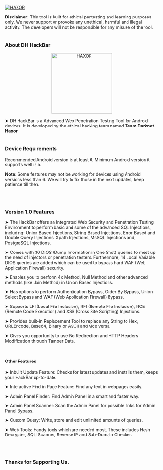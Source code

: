 <p> <a href="#"><img title="HAXOR" src="https://raw.githubusercontent.com/darknethaxor/picture/main/20210130_095536.png"> </a> </p>
<b>Disclaimer:</b> This tool is built for ethical pentesting and learning purposes only. We never support or provoke any unethical, harmful and illegal activity. The developers will not be responsible for any misuse of the tool.
<br>
<br>

### About DH HackBar

<p align="center"> <a href="#"><img title="HAXOR" src="https://1.bp.blogspot.com/-ui9y_7kjZQQ/X65oQ5mMZ4I/AAAAAAAAADA/E7NzB1nhbpQn1J1mNGOX3Zx8WtJSrP5AwCLcBGAsYHQ/s320/20201113_170028.png" height="200" width="200"> </a> </p>
➤ DH HackBar is a Advanced Web Penetration Testing Tool for Android devices. It is developed by the ethical hacking team named <b>Team Darknet Haxor</b>.
<br>
<br>

### Device Requirements

<p>Recommended Android version is at least 6. Minimum Android version it supports well is 5.</p>
<p><b>Note:</b> Some features may not be working for devices using Android versions less than 6. We will try to fix those in the next updates, keep patience till then.</p>
<br>
<br>

### Version 1.0 Features

➤ The HackBar offers an Integrated Web Security and Penetration Testing Environment to perform basic and some of the advanced SQL Injections, including:
Union Based Injections,
String Based Injections,
Error Based and Double Query Injections,
Xpath Injections,
MsSQL Injections and,
PostgreSQL Injections.

➤ Comes with 30 DIOS (Dump Information in One Shot) queries to meet up the need of injectors or penetration testers. Furthermore, 14 Local Variable DIOS queries are added which can be used to bypass hard WAF (Web Application Firewall) security.

➤ Enables you to perform 4x Method, Null Method and other advanced methods (like Join Method) in Union Based Injections.

➤ Has options to perform Authentication Bypass, Order By Bypass, Union Select Bypass and WAF (Web Application Firewall) Bypass.

➤ Supports LFI (Local File Inclusion), RFI (Remote File Inclusion), RCE (Remote Code Execution) and XSS (Cross Site Scripting) Injections.

➤ Provides built-in Replacement Tool to replace any String to Hex, URLEncode, Base64, Binary or ASCII and vice versa.

➤ Gives you opportunity to use No Redirection and HTTP Headers Modification through Tamper Data.

<br>

#### Other Features

➤ Inbuilt Update Feature:
Checks for latest updates and installs them, keeps your HackBar up-to-date.

➤ Interactive Find in Page Feature:
Find any text in webpages easily.

➤ Admin Panel Finder:
Find Admin Panel in a smart and faster way.

➤ Admin Panel Scanner:
Scan the Admin Panel for possible links for Admin Panel Bypass.

➤ Custom Query:
Write, store and edit unlimited amounts of queries.

➤ Web Tools:
Handy tools which are needed most. These includes Hash Decrypter, SQLi Scanner, Reverse IP and Sub-Domain Checker.

<br><br>

### Thanks for Supporting Us.
